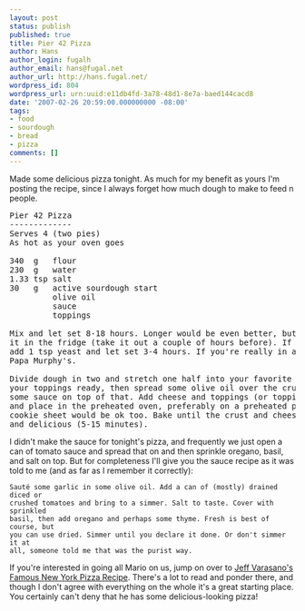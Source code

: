 ```yaml
---
layout: post
status: publish
published: true
title: Pier 42 Pizza
author: Hans
author_login: fugalh
author_email: hans@fugal.net
author_url: http://hans.fugal.net/
wordpress_id: 804
wordpress_url: urn:uuid:e11db4fd-3a78-48d1-8e7a-baed144cacd8
date: '2007-02-26 20:59:00.000000000 -08:00'
tags:
- food
- sourdough
- bread
- pizza
comments: []
---
```

<p>Made some delicious pizza tonight. As much for my benefit as yours I'm posting the recipe, since I always forget how much dough to make to feed n people.</p>

<pre>
Pier 42 Pizza
-------------
Serves 4 (two pies)
As hot as your oven goes

340  g   flour
230  g   water
1.33 tsp salt
30   g   active sourdough start
         olive oil
         sauce
         toppings

Mix and let set 8-18 hours. Longer would be even better, but you'll want to do
it in the fridge (take it out a couple of hours before). If you're in a hurry,
add 1 tsp yeast and let set 3-4 hours. If you're really in a hurry, get
Papa Murphy's.

Divide dough in two and stretch one half into your favorite pizza shape. Get
your toppings ready, then spread some olive oil over the crust, then spread
some sauce on top of that. Add cheese and toppings (or toppings and cheese),
and place in the preheated oven, preferably on a preheated pizza stone but a
cookie sheet would be ok too. Bake until the crust and cheese are golden brown
and delicious (5-15 minutes).
</pre>

<p>I didn't make the sauce for tonight's pizza, and frequently we just open a can
of tomato sauce and spread that on and then sprinkle oregano, basil, and salt
on top. But for completeness I'll give you the sauce recipe as it was told to
me (and as far as I remember it correctly):</p>

<pre><code>Sauté some garlic in some olive oil. Add a can of (mostly) drained diced or
crushed tomatoes and bring to a simmer. Salt to taste. Cover with sprinkled
basil, then add oregano and perhaps some thyme. Fresh is best of course, but
you can use dried. Simmer until you declare it done. Or don't simmer it at
all, someone told me that was the purist way.
</code></pre>

<p>If you're interested in going all Mario on us, jump on over to <a href="http://jvpizza.sliceny.com/">Jeff Varasano's
Famous New York Pizza Recipe</a>. There's a lot to
read and ponder there, and though I don't agree with everything on the whole
it's a great starting place. You certainly can't deny that he has some
delicious-looking pizza!</p>
